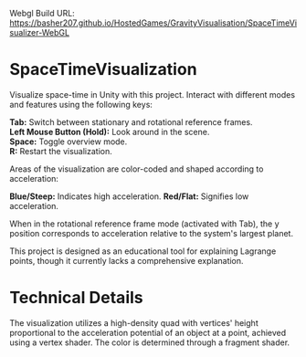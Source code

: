 Webgl Build URL:
https://basher207.github.io/HostedGames/GravityVisualisation/SpaceTimeVisualizer-WebGL

# SpaceTimeVisualization
Visualize space-time in Unity with this project. Interact with different modes and features using the following keys:

**Tab:** Switch between stationary and rotational reference frames.<br />
**Left Mouse Button (Hold):** Look around in the scene.<br />
**Space:** Toggle overview mode.<br />
**R:** Restart the visualization.<br />

Areas of the visualization are color-coded and shaped according to acceleration:

**Blue/Steep:** Indicates high acceleration.
**Red/Flat:** Signifies low acceleration.

When in the rotational reference frame mode (activated with Tab), the y position corresponds to acceleration relative to the system's largest planet.

This project is designed as an educational tool for explaining Lagrange points, though it currently lacks a comprehensive explanation.

# Technical Details

The visualization utilizes a high-density quad with vertices' height proportional to the acceleration potential of an object at a point, achieved using a vertex shader. The color is determined through a fragment shader.